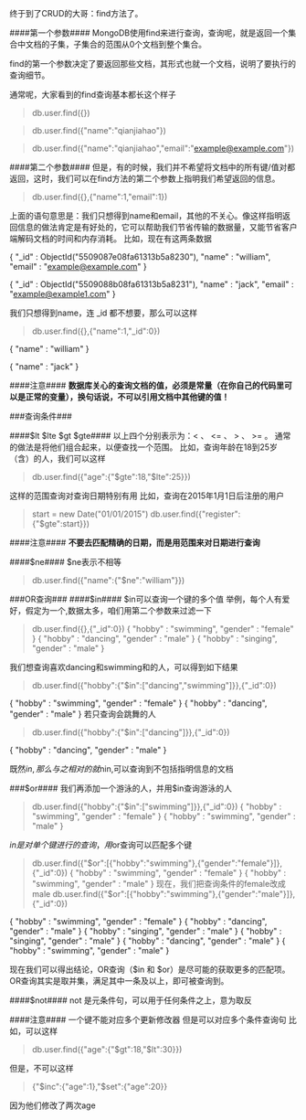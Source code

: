 终于到了CRUD的大哥：find方法了。

####第一个参数####
MongoDB使用find来进行查询，查询呢，就是返回一个集合中文档的子集，子集合的范围从0个文档到整个集合。

find的第一个参数决定了要返回那些文档，其形式也就一个文档，说明了要执行的查询细节。

通常呢，大家看到的find查询基本都长这个样子
> db.user.find({})

> db.user.find({"name":"qianjiahao"})

> db.user.find({"name":"qianjiahao","email":"example@example.com"})

####第二个参数####
但是，有的时候，我们并不希望将文档中的所有键/值对都返回，这时，我们可以在find方法的第二个参数上指明我们希望返回的信息。
> db.user.find({},{"name":1,"email":1})

上面的语句意思是：我们只想得到name和email，其他的不关心。像这样指明返回信息的做法肯定是有好处的，它可以帮助我们节省传输的数据量，又能节省客户端解码文档的时间和内存消耗。
比如，现在有这两条数据

{ "_id" : ObjectId("5509087e08fa61313b5a8230"), "name" : "william", "email" : "example@example.com" }

{ "_id" : ObjectId("5509088b08fa61313b5a8231"), "name" : "jack", "email" : "example@example1.com" }

我们只想得到name，连 _id  都不想要，那么可以这样
> db.user.find({},{"name":1,"_id":0})

{ "name" : "william" }

{ "name" : "jack" }

####注意####
**数据库关心的查询文档的值，必须是常量（在你自己的代码里可以是正常的变量），换句话说，不可以引用文档中其他键的值！**

###查询条件###

####$lt $lte $gt $gte####
以上四个分别表示为：< 、 <= 、 > 、 >= 。
通常的做法是将他们组合起来，以便查找一个范围。
比如，查询年龄在18到25岁（含）的人，我们可以这样
> db.user.find({"age":{"$gte":18,"$lte":25}})

这样的范围查询对查询日期特别有用
比如，查询在2015年1月1日后注册的用户
> start = new Date("01/01/2015")
> db.user.find({"register":{"$gte":start}})

####注意####
**不要去匹配精确的日期，而是用范围来对日期进行查询**

####$ne####
$ne表示不相等
> db.user.find({"name":{"$ne":"william"}})

###OR查询###
####$in####
$in可以查询一个键的多个值
举例，每个人有爱好，假定为一个,数据太多，咱们用第二个参数来过滤一下
> db.user.find({},{"_id":0})
{ "hobby" : "swimming", "gender" : "female" }
{ "hobby" : "dancing", "gender" : "male" }
{ "hobby" : "singing", "gender" : "male" }

我们想查询喜欢dancing和swimming和的人，可以得到如下结果
> db.user.find({"hobby":{"$in":["dancing","swimming"]}},{"_id":0})

{ "hobby" : "swimming", "gender" : "female" }
{ "hobby" : "dancing", "gender" : "male" }
若只查询会跳舞的人
> db.user.find({"hobby":{"$in":["dancing"]}},{"_id":0})

{ "hobby" : "dancing", "gender" : "male" }

既然$in,那么与之相对的就$nin,可以查询到不包括指明信息的文档

###$or####
我们再添加一个游泳的人，并用$in查询游泳的人
> db.user.find({"hobby":{"$in":["swimming"]}},{"_id":0})
{ "hobby" : "swimming", "gender" : "female" }
{ "hobby" : "swimming", "gender" : "male" }

$in 是对单个键进行的查询，用$or查询可以匹配多个键
> db.user.find({"$or":[{"hobby":"swimming"},{"gender":"female"}]},{"_id":0})
{ "hobby" : "swimming", "gender" : "female" }
{ "hobby" : "swimming", "gender" : "male" }
现在，我们把查询条件的female改成male
> db.user.find({"$or":[{"hobby":"swimming"},{"gender":"male"}]},{"_id":0})

{ "hobby" : "swimming", "gender" : "female" }
{ "hobby" : "dancing", "gender" : "male" }
{ "hobby" : "singing", "gender" : "male" }
{ "hobby" : "singing", "gender" : "male" }
{ "hobby" : "dancing", "gender" : "male" }
{ "hobby" : "swimming", "gender" : "male" }

现在我们可以得出结论，OR查询（$in 和 $or）是尽可能的获取更多的匹配项。
OR查询其实是取并集，满足其中一条及以上，即可被查询到。


####$not####
not 是元条件句，可以用于任何条件之上，意为取反

####注意####
一个键不能对应多个更新修改器
但是可以对应多个条件查询句
比如，可以这样
> db.user.find({"age":{"$gt":18,"$lt":30}})

但是，不可以这样
> {"$inc":{"age":1},"$set":{"age":20}}

因为他们修改了两次age

